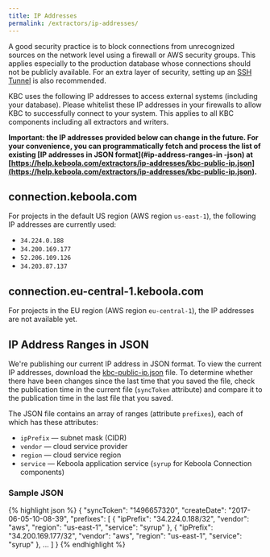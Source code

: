 ```yaml
---
title: IP Addresses
permalink: /extractors/ip-addresses/
---
```


A good security practice is to block connections from unrecognized sources on the network level using a firewall or AWS security groups. 
This applies especially to the production database whose connections should not be publicly available. 
For an extra layer of security, setting up an 
[SSH Tunnel](https://help.keboola.com/extractors/database/#connecting-to-database) is also recommended.

KBC uses the following IP addresses to access external systems (including your database). Please whitelist these IP addresses in your 
firewalls to allow KBC to successfully connect to your system. This applies to all KBC components
including all extractors and writers.

**Important: the IP addresses provided below can change in the future. For your convenience, you can programmatically fetch and process the list of existing [IP addresses in JSON format](#ip-address-ranges-in -json) at [https://help.keboola.com/extractors/ip-addresses/kbc-public-ip.json](https://help.keboola.com/extractors/ip-addresses/kbc-public-ip.json).**

## connection.keboola.com
For projects in the default US region (AWS region `us-east-1`), the following IP addresses are currently used:

- `34.224.0.188`
- `34.200.169.177`
- `52.206.109.126`
- `34.203.87.137`

## connection.eu-central-1.keboola.com
For projects in the EU region (AWS region `eu-central-1`), the IP addresses are not available yet.

## IP Address Ranges in JSON

We're publishing our current IP address in JSON format. To view the current IP addresses, 
download the [kbc-public-ip.json](https://help.keboola.com/extractors/ip-addresses/kbc-public-ip.json) file. 
To determine whether there have been changes since the last time that you saved the file, check the publication 
time in the current file (`syncToken` attribute) and compare it to the publication time in the last file that you saved.

The JSON file contains an array of ranges (attribute `prefixes`), each of which has these attributes:

 - `ipPrefix` — subnet mask (CIDR) 
 - `vendor` — cloud service provider 
 - `region` — cloud service region
 - `service` — Keboola application service (`syrup` for Keboola Connection components)

### Sample JSON

{% highlight json %}
{
    "syncToken": "1496657320",
    "createDate": "2017-06-05-10-08-39",
    "prefixes": [
        {
            "ipPrefix": "34.224.0.188/32",
            "vendor": "aws",
            "region": "us-east-1",
            "service": "syrup"
        },
        {
            "ipPrefix": "34.200.169.177/32",
            "vendor": "aws",
            "region": "us-east-1",
            "service": "syrup"
        },
        ...
    ]
}
{% endhighlight %}

